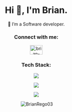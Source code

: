 <h1 align="center">Hi 👋, I'm Brian.</h1>
<p align="center">🌱 I’m a Software developer.</p>

<h3 align="center">Connect with me:</h3>
<p align="center">
<a href="www.linkedin.com/in/brian-dominic-rego-81454b345" target="blank"><img align="center" src="https://raw.githubusercontent.com/rahuldkjain/github-profile-readme-generator/master/src/images/icons/Social/linked-in-alt.svg" alt="brian-dominic-rego" height="30" width="40" /></a>
</p>

<h3 align="center">Tech Stack:</h3>
<p align="center">
  <a href="https://skillicons.dev">
    <img src="https://skillicons.dev/icons?i=react,js,nodejs,express,html,css,webpack,c,cpp,mongodb,postgres,mysql,jest,git,postman,aws,bash,visualstudio,vscode,ubuntu,windows&perline=5&theme=dark" />
  </a>
</p>
<p align="center">
   <img src="https://skillicons.dev/icons?i=java,js,react,cpp&perline=5&theme=dark" />
</p>
<p align="center">
   <img src="https://skillicons.dev/icons?i=postgres,mysql,redis,postgis&perline=5&theme=dark" />
</p>

<p align="center">&nbsp;<img src="https://github-readme-stats.vercel.app/api/top-langs?username=BrianRego03&show_icons=true&locale=en&layout=compact&theme=midnight-purple" alt="BrianRego03" /></p> 

